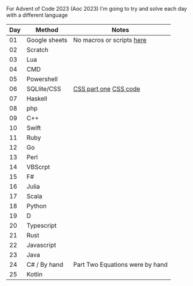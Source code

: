 For Advent of Code 2023 (Aoc 2023) I'm going to try and solve each day with a different language

| Day | Method | Notes |
| -------- | ------- | ------- |
| 01  | Google sheets | No macros or scripts [here](https://docs.google.com/spreadsheets/d/1hVpdPpHFQpHOOXrn07YNOe3mo9AyXxWZEmp06OBeaPs/edit?usp=sharing) |
| 02  | Scratch |  |
| 03  | Lua |  |
| 04  | CMD |  |
| 05  | Powershell |  |
| 06  | SQLlite/CSS | [CSS part one](https://quarknerd.github.io/noJS/AOC-2023-Day6.html/) [CSS code](https://github.com/QuarkNerd/noJS/blob/main/AOC-2023-Day6.html)|
| 07  | Haskell |  |
| 08  | php |  |
| 09  | C++ |  |
| 10  | Swift |  |
| 11  | Ruby |  |
| 12  | Go |  |
| 13  | Perl |  |
| 14  | VBScrpt |  |
| 15  | F# |  |
| 16  | Julia |  |
| 17  | Scala |  |
| 18  | Python |  |
| 19  | D |  |
| 20  | Typescript |  |
| 21  | Rust |  |
| 22  | Javascript |  |
| 23  | Java |  |
| 24  | C# / By hand | Part Two Equations were by hand |
| 25  | Kotlin |  |